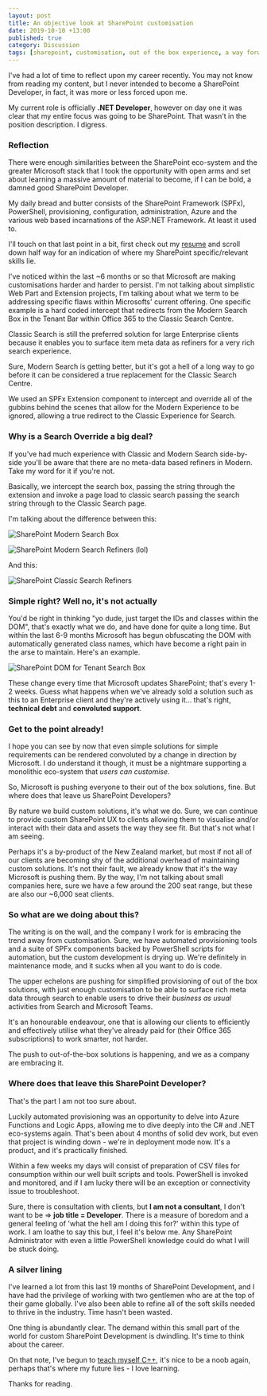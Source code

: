 ```yaml
---
layout: post
title: An objective look at SharePoint customisation
date: 2019-10-10 +13:00
published: true
category: Discussion
tags: [sharepoint, customisation, out of the box experience, a way forward, dev perspectives]
---
```


I've had a lot of time to reflect upon my career recently. You may not know from reading my content, but I never intended to become a SharePoint Developer, in fact, it was more or less forced upon me.

My current role is officially **.NET Developer**, however on day one it was clear that my entire focus was going to be SharePoint. That wasn't in the position description. I digress.


### Reflection

There were enough similarities between the SharePoint eco-system and the greater Microsoft stack that I took the opportunity with open arms and set about learning a massive amount of material to become, if I can be bold, a damned good SharePoint Developer.

My daily bread and butter consists of the SharePoint Framework (SPFx), PowerShell, provisioning, configuration, administration, Azure and the various web based incarnations of the ASP.NET Framework. At least it used to.

I'll touch on that last point in a bit, first check out my [resume](https://dreamsof.dev/resume/) and scroll down half way for an indication of where my SharePoint specific/relevant skills lie.

I've noticed within the last ~6 months or so that Microsoft are making customisations harder and harder to persist. I'm not talking about simplistic Web Part and Extension projects, I'm talking about what we term to be addressing specific flaws within Microsofts' current offering. One specific example is a hard coded intercept that redirects from the Modern Search Box in the Tenant Bar within Office 365 to the Classic Search Centre.

Classic Search is still the preferred solution for large Enterprise clients because it enables you to surface item meta data as refiners for a very rich search experience.

Sure, Modern Search is getting better, but it's got a hell of a long way to go before it can be considered a true replacement for the Classic Search Centre.

We used an SPFx Extension component to intercept and override all of the gubbins behind the scenes that allow for the Modern Experience to be ignored, allowing a true redirect to the Classic Experience for Search.


### Why is a Search Override a big deal?

If you've had much experience with Classic and Modern Search side-by-side you'll be aware that there are no meta-data based refiners in Modern. Take my word for it if you're not.

Basically, we intercept the search box, passing the string through the extension and invoke a page load to classic search passing the search string through to the Classic Search page.

I'm talking about the difference between this:

![SharePoint Modern Search Box](/img/ObjectiveSpo01.png)

![SharePoint Modern Search Refiners (lol)](/img/ObjectiveSpo02.png)

And this:

![SharePoint Classic Search Refiners](/img/ObjectiveSpo03.png)


### Simple right? Well no, it's not actually

You'd be right in thinking "yo dude, just target the IDs and classes within the DOM", that's exactly what we do, and have done for quite a long time. But within the last 6-9 months Microsoft has begun obfuscating the DOM with automatically generated class names, which have become a right pain in the arse to maintain. Here's an example.

![SharePoint DOM for Tenant Search Box](/img/ObjectiveSpo04.png)

These change every time that Microsoft updates SharePoint; that's every 1-2 weeks. Guess what happens when we've already sold a solution such as this to an Enterprise client and they're actively using it... that's right, **technical debt** and **convoluted support**.


### Get to the point already!

I hope you can see by now that even simple solutions for simple requirements can be rendered convoluted by a change in direction by Microsoft. I do understand it though, it must be a nightmare supporting a monolithic eco-system that *users can customise*.

So, Microsoft is pushing everyone to their out of the box solutions, fine. But where does that leave us SharePoint Developers?

By nature we build custom solutions, it's what we do. Sure, we can continue to provide custom SharePoint UX to clients allowing them to visualise and/or interact with their data and assets the way they see fit. But that's not what I am seeing.

Perhaps it's a by-product of the New Zealand market, but most if not all of our clients are becoming shy of the additional overhead of maintaining custom solutions. It's not their fault, we already know that it's the way Microsoft is pushing them. By the way, I'm not talking about small companies here, sure we have a few around the 200 seat range, but these are also our ~6,000 seat clients.


### So what are we doing about this?

The writing is on the wall, and the company I work for is embracing the trend away from customisation. Sure, we have automated provisioning tools and a suite of SPFx components backed by PowerShell scripts for automation, but the custom development is drying up. We're definitely in maintenance mode, and it sucks when all you want to do is code.

The upper echelons are pushing for simplified provisioning of out of the box solutions, with just enough customisation to be able to surface rich meta data through search to enable users to drive their *business as usual* activities from Search and Microsoft Teams.

It's an honourable endeavour, one that is allowing our clients to efficiently and effectively utilise what they've already paid for (their Office 365 subscriptions) to work smarter, not harder.

The push to out-of-the-box solutions is happening, and we as a company are embracing it.


### Where does that leave this SharePoint Developer?

That's the part I am not too sure about.

Luckily automated provisioning was an opportunity to delve into Azure Functions and Logic Apps, allowing me to dive deeply into the C# and .NET eco-systems again. That's been about 4 months of solid dev work, but even that project is winding down - we're in deployment mode now. It's a product, and it's practically finished.

Within a few weeks my days will consist of preparation of CSV files for consumption within our well built scripts and tools. PowerShell is invoked and monitored, and if I am lucky there will be an exception or connectivity issue to troubleshoot.

Sure, there is consultation with clients, but **I am not a consultant**, I don't want to be => **job title = Developer**. There is a measure of boredom and a general feeling of 'what the hell am I doing this for?' within this type of work. I am loathe to say this but, I feel it's below me. Any SharePoint Administrator with even a little PowerShell knowledge could do what I will be stuck doing.


### A silver lining

I've learned a lot from this last 19 months of SharePoint Development, and I have had the privilege of working with two gentlemen who are at the top of their game globally. I've also been able to refine all of the soft skills needed to thrive in the industry. Time hasn't been wasted.

One thing is abundantly clear. The demand within this small part of the world for custom SharePoint Development is dwindling. It's time to think about the career.

On that note, I've begun to [teach myself C++](https://dreamsof.dev/2019-09-27-learning-the-cpp-basics-1/), it's nice to be a noob again, perhaps that's where my future lies - I love learning.


Thanks for reading.
